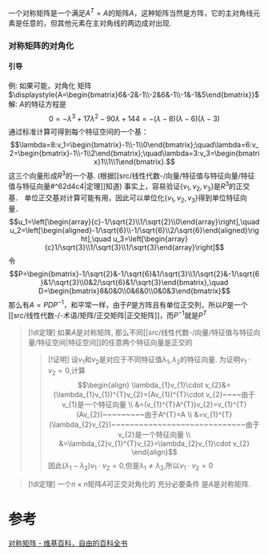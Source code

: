 
一个对称矩阵是一个满足$A^{T}=A$的矩阵$A$，这种矩阵当然是方阵，它的主对角线元素是任意的，但其他元素在主对角线的两边成对出现.

### 对称矩阵的对角化
#### 引导
例: 
如果可能，对角化 矩阵$\displaystyle{A=\begin{bmatrix}6&-2&-1\\-2&6&-1\\-1&-1&5\end{bmatrix}}$
解:
$A$的特征方程是$$0=-\lambda^3+17\lambda^2-90\lambda+144=-(\lambda-8)(\lambda-6)(\lambda-3)$$
通过标准计算可得到每个特征空间的一个基：$$\lambda=8:v_1=\begin{bmatrix}-1\\-1\\0\end{bmatrix};\quad\lambda=6:v_2=\begin{bmatrix}-1\\-1\\2\end{bmatrix};\quad\lambda=3:v_3=\begin{bmatrix}1\\1\\1\end{bmatrix}.$$
这三个向量形成$R^{3}$的一个基. (根据[[src/线性代数-/向量/特征值与特征向量/特征值与特征向量#^62d4c4|定理]]知道)
事实上，容易验证$\{v_{1},v_{2},v_{3}\}$是$R^{3}$的正交基．
单位正交基对计算可能有用，因此可以单位化$\{v_{1},v_{2},v_{3}\}$得到单位特征向量．
$$u_1=\left[\begin{array}{c}-1/\sqrt{2}\\1/\sqrt{2}\\0\end{array}\right],\quad u_2=\left[\begin{aligned}-1/\sqrt{6}\\-1/\sqrt{6}\\2/\sqrt{6}\end{aligned}\right],\quad u_3=\left[\begin{array}{c}1/\sqrt{3}\\1/\sqrt{3}\\1/\sqrt{3}\end{array}\right]$$
令
$$P=\begin{bmatrix}-1/\sqrt{2}&-1/\sqrt{6}&1/\sqrt{3}\\1/\sqrt{2}&-1/\sqrt{6}&1/\sqrt{3}\\0&2/\sqrt{6}&1/\sqrt{3}\end{bmatrix},\quad D=\begin{bmatrix}8&0&0\\0&6&0\\0&0&3\end{bmatrix}$$
那么有$A=PDP^{-1}$，和平常一样，由于$P$是方阵且有单位正交列，所以$P$是一个[[src/线性代数-/-术语/矩阵/正交矩阵|正交矩阵]]，而$P^{-1}$就是$P^{T}$



> [!dl定理] 
> 如果$A$是对称矩阵, 那么不同[[src/线性代数-/向量/特征值与特征向量/特征空间|特征空间]]的任意两个特征向量是正交的
> > [!证明] 
> 设$v_{1}$和$v_{2}$是对应于不同特征值$\lambda_{1},\lambda_{2}$的特征向量. 为证明$v_{1}\cdot v_{2}=0$,计算
> > $$\begin{align}
\lambda_{1}v_{1}\cdot v_{2}&=(\lambda_{1}v_{1})^{T}v_{2}=(Av_{1})^{T}\cdot v_{2}~~~~由于v_{1}是一个特征向量 \\
&=(v_{1}^{T}A^{T})v_{2}=v_{1}^{T}(Av_{2})~~~~~~~~~由于A^{T}=A \\
&=v_{1}^{T}(\lambda_{2}v_{2})~~~~~~~~~~~~~~~~~~~~~~~~~~~~~由于v_{2}是一个特征向量 \\
&=\lambda_{2}v_{1}^{T}v_{2}=\lambda_{2}v_{1}\cdot v_{2}
\end{align}$$
因此$(\lambda_{1}-\lambda_{2})v_{1}\cdot v_{2}=0$,但是$\lambda_{1}\neq \lambda_{2}$,所以$v_{1}\cdot v_{2}=0$

> [!dl定理] 
> 一个$n\times n$矩阵$A$可正交对角化的 充分必要条件 是$A$是对称矩阵.

# 参考
[对称矩阵 - 维基百科，自由的百科全书](https://zh.wikipedia.org/zh-hans/%E5%B0%8D%E7%A8%B1%E7%9F%A9%E9%99%A3)
